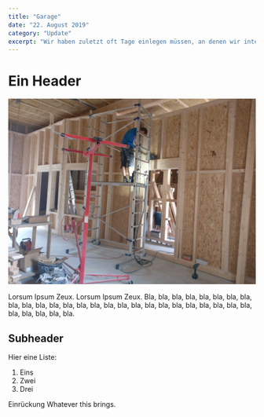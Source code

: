 ```yaml
---
title: "Garage"
date: "22. August 2019"
category: "Update"
excerpt: "Wir haben zuletzt oft Tage einlegen müssen, an denen wir intern nur am Umräumen waren, um weitermachen zu können. Da der Platz im Gebäude je mehr wir bauen zunehmend weniger wird, haben..."
---
```


# Ein Header

![Image](./blog_image2.jpg)

Lorsum Ipsum Zeux. Lorsum Ipsum Zeux. Bla, bla, bla, bla, bla, bla, bla, bla, bla, bla, bla, bla, bla, bla, bla, bla, bla, bla, bla, bla, bla, bla, bla, bla, bla, bla, bla, bla, bla, bla, bla.

## Subheader

Hier eine Liste:

1. Eins
2. Zwei
3. Drei

  Einrückung
  Whatever this brings.
